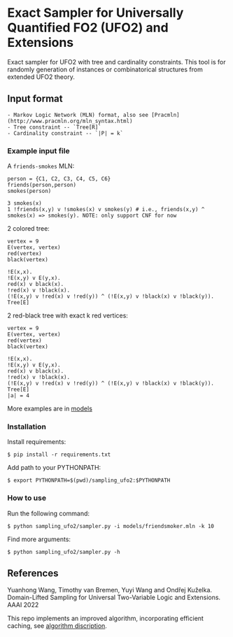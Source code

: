 # Exact Sampler for Universally Quantified FO2 (UFO2) and Extensions

Exact sampler for UFO2 with tree and cardinality constraints.
This tool is for randomly generation of instances or combinatorical structures from extended UFO2 theory.


## Input format
	- Markov Logic Network (MLN) format, also see [Pracmln](http://www.pracmln.org/mln_syntax.html)
	- Tree constraint -- `Tree[R]`
	- Cardinality constraint -- `|P| = k`
   
### Example input file

A `friends-smokes` MLN:

```
person = {C1, C2, C3, C4, C5, C6}
friends(person,person)
smokes(person)

3 smokes(x)
1 !friends(x,y) v !smokes(x) v smokes(y) # i.e., friends(x,y) ^ smokes(x) => smokes(y). NOTE: only support CNF for now
```

2 colored tree:
```
vertex = 9
E(vertex, vertex)
red(vertex)
black(vertex)

!E(x,x).
!E(x,y) v E(y,x).
red(x) v black(x).
!red(x) v !black(x).
(!E(x,y) v !red(x) v !red(y)) ^ (!E(x,y) v !black(x) v !black(y)).
Tree[E]
```

2 red-black tree with exact k red vertices:
```
vertex = 9
E(vertex, vertex)
red(vertex)
black(vertex)

!E(x,x).
!E(x,y) v E(y,x).
red(x) v black(x).
!red(x) v !black(x).
(!E(x,y) v !red(x) v !red(y)) ^ (!E(x,y) v !black(x) v !black(y)).
Tree[E]
|a| = 4
```

More examples are in [models](models/)


### Installation
Install requirements:
```
$ pip install -r requirements.txt
```
Add path to your PYTHONPATH:
```
$ export PYTHONPATH=$(pwd)/sampling_ufo2:$PYTHONPATH
```


### How to use
Run the following command:
```
$ python sampling_ufo2/sampler.py -i models/friendsmoker.mln -k 10
```
Find more arguments: 
```
$ python sampling_ufo2/sampler.py -h
```

## References

Yuanhong Wang, Timothy van Bremen, Yuyi Wang and Ondřej Kuželka. Domain-Lifted Sampling for Universal Two-Variable Logic and Extensions. AAAI 2022

This repo implements an improved algorithm, incorporating efficient caching, see [algorithm discription](./algorithm.pdf).
